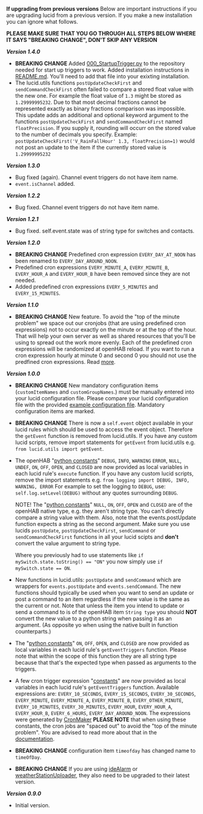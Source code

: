 **If upgrading from previous versions**
Below are important instructions if you are upgrading lucid from a previous version. If you make a new installation you can ignore what follows.

**PLEASE MAKE SURE THAT YOU GO THROUGH ALL STEPS BELOW WHERE IT SAYS "BREAKING CHANGE", DON'T SKIP ANY VERSION**

***Version 1.4.0***
- **BREAKING CHANGE** Added [000_StartupTrigger.py](https://github.com/OH-Jython-Scripters/lucid/blob/master/automation/jsr223/000_StartupTrigger.py) to the repository needed for start up triggers to work. Added installation instructions in [README.md](https://github.com/OH-Jython-Scripters/lucid/blob/master/README.md#installing). You'll need to add that file into your exixting installation.
- The lucid.utils functions `postUpdateCheckFirst` and `sendCommandCheckFirst` often failed to compare a stored float value with the new one. For example the float value of `1.3` might be stored as `1.29999995232`. Due to that most decimal fractions cannot be represented exactly as binary fractions comparison was impossible. This update adds an additional and optional keyword argument to the functions `postUpdateCheckFirst` and `sendCommandCheckFirst` named `floatPrecision`. If you supply it, rounding will occurr on the stored value to the number of decimals you specify. Example: `postUpdateCheckFirst('V_RainFallHour' 1.3, floatPrecision=1)` would not post an update to the item if the currently stored value is `1.29999995232`

***Version 1.3.0***
- Bug fixed (again). Channel event triggers do not have item name.
- `event.isChannel` added.

***Version 1.2.2***
- Bug fixed. Channel event triggers do not have item name.

***Version 1.2.1***
- Bug fixed. self.event.state was of string type for switches and contacts.

***Version 1.2.0***
- **BREAKING CHANGE** Predefined cron expression `EVERY_DAY_AT_NOON` has been renamed to `EVERY_DAY_AROUND_NOON`.
- Predefined cron expressions `EVERY_MINUTE_A`, `EVERY_MINUTE_B`, `EVERY_HOUR_A` and `EVERY_HOUR_B` have been removed since they are not needed.
- Added predefined cron expressions `EVERY_5_MINUTES` and `EVERY_15_MINUTES`.

***Version 1.1.0***
- **BREAKING CHANGE** New feature. To avoid the "top of the minute problem" we space out our cronjobs (that are using predefined cron expressions) not to occur exactly on the minute or at the top of the hour. That will help your own server as well as shared resources that you'll be using to spread out the work more evenly. Each of the predefined cron expressions will be randomized at openHAB reload. If you want to run a cron expression hourly at minute 0 and second 0 you should not use the predfined cron expressions. Read [more](https://github.com/OH-Jython-Scripters/lucid/blob/master/README.md#time-based-cron-triggers).

***Version 1.0.0***
- **BREAKING CHANGE** New mandatory configuration items (`customItemNames` and `customGroupNames`.) must be manually entered into your lucid configuration file. Please compare your lucid configuration file with the provided [example configuration file](https://github.com/OH-Jython-Scripters/lucid/blob/master/automation/lib/python/lucid/example_config.py). Mandatory configuration items are marked.

- **BREAKING CHANGE** There is now a `self.event` object available in your lucid rules which should be used to access the event object. Therefore the `getEvent` function is removed from lucid.utils. If you have any custom lucid scripts, remove import statements for `getEvent` from lucid.utils e.g. `from lucid.utils import getEvent`.

- The openHAB "[python constants](https://stackoverflow.com/questions/17291791/why-no-const-in-python)" `DEBUG`, `INFO`, `WARNING` `ERROR`, `NULL`, `UNDEF`, `ON`, `OFF`, `OPEN`, and `CLOSED` are now provided as local variables in each lucid rule's `execute` function. If you have any custom lucid scripts, remove the import statements e.g. `from logging import DEBUG, INFO, WARNING, ERROR` For example to set the logging to `DEBUG`, use: `self.log.setLevel(DEBUG)` without any quotes surrounding `DEBUG`.

  NOTE! The "[python constants](https://stackoverflow.com/questions/17291791/why-no-const-in-python)" `NULL`, `ON`, `OFF`, `OPEN` and `CLOSED` are of the openHAB native type, e.g. they aren't string type. You can't directly compare a string value with them. Also, note that the events.postUpdate function expects a string as the second argument. Make sure you use lucids `postUpdate`, `postUpdateCheckFirst`, `sendCommand` or `sendCommandCheckFirst` functions in all your lucid scipts and **don't** convert the value argument to string type.

  Where you previously had to use statements like `if mySwitch.state.toString() == "ON"` you now simply use `if mySwitch.state == ON`.

- New functions in lucid.utils: `postUpdate` and `sendCommand` which are wrappers for `events.postUpdate` and `events.sendCommand`. The new functions should typically be used when you want to send an update or post a command to an item regardless if the new value is the same as the current or not. Note that unless the item you intend to update or send a command to is of the openHAB item `String type` you should **NOT** convert the new value to a python string when passing it as an argument. (As opposite yo when using the native built in function counterparts.)

- The "[python constants](https://stackoverflow.com/questions/17291791/why-no-const-in-python)" `ON`, `OFF`, `OPEN`, and `CLOSED` are now provided as local variables in each lucid rule's `getEventTriggers` function. Please note that within the scope of this function they are all string type because that that's the expected type when passed as arguments to the triggers.

- A few cron trigger expression "[constants](https://stackoverflow.com/questions/17291791/why-no-const-in-python)" are now provided as local variables in each lucid rule's `getEventTriggers` function. Available expressions are: `EVERY_10_SECONDS`, `EVERY_15_SECONDS`, `EVERY_30_SECONDS`, `EVERY_MINUTE`, `EVERY_MINUTE_A`, `EVERY_MINUTE_B`, `EVERY_OTHER_MINUTE`, `EVERY_10_MINUTES`, `EVERY_30_MINUTES`, `EVERY_HOUR`, `EVERY_HOUR_A`, `EVERY_HOUR_B`, `EVERY_6_HOURS`, `EVERY_DAY_AROUND_NOON`. The expressions were generated by [CronMaker](http://www.cronmaker.com/) **PLEASE NOTE** that when using these constants, the cron jobs are "spaced out" to avoid the "top of the minute problem". You are advised to read more about that in the [documentation](https://github.com/OH-Jython-Scripters/lucid/blob/master/README.md#time-based-cron-triggers).

- **BREAKING CHANGE** configuration item `timeofday` has changed name to `timeOfDay`.

- **BREAKING CHANGE** If you are using [ideAlarm](https://github.com/OH-Jython-Scripters/ideAlarm) or [weatherStationUploader](https://github.com/OH-Jython-Scripters/weatherStationUploader), they also need to be upgraded to their latest version.

***Version 0.9.0***
- Initial version.
